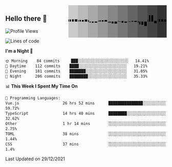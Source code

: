 <img width="307" align="right" src="https://raw.githubusercontent.com/SubZtep/SubZtep/master/assets/eq1.gif"/>

## Hello there 👋

<!--START_SECTION:waka-->
![Profile Views](http://img.shields.io/badge/Profile%20Views-0-blue)

![Lines of code](https://img.shields.io/badge/From%20Hello%20World%20I%27ve%20Written-834%20Thousand%20lines%20of%20code-blue)

**I'm a Night 🦉** 

```text
🌞 Morning    84 commits     ███░░░░░░░░░░░░░░░░░░░░░░   14.41% 
🌆 Daytime    112 commits    ████░░░░░░░░░░░░░░░░░░░░░   19.21% 
🌃 Evening    181 commits    ███████░░░░░░░░░░░░░░░░░░   31.05% 
🌙 Night      206 commits    ████████░░░░░░░░░░░░░░░░░   35.33%

```


📊 **This Week I Spent My Time On** 

```text
💬 Programming Languages: 
Vue.js                   26 hrs 52 mins      ███████████████░░░░░░░░░░   59.72% 
TypeScript               14 hrs 40 mins      ████████░░░░░░░░░░░░░░░░░   32.62% 
Other                    1 hr 14 mins        ░░░░░░░░░░░░░░░░░░░░░░░░░   2.75% 
TOML                     38 mins             ░░░░░░░░░░░░░░░░░░░░░░░░░   1.44% 
CSS                      37 mins             ░░░░░░░░░░░░░░░░░░░░░░░░░   1.4%

```


 Last Updated on 29/12/2021
<!--END_SECTION:waka-->
